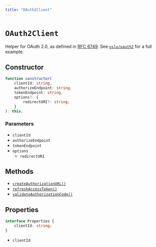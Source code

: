 ```yaml
---
title: "OAuth2Client"
---
```


# `OAuth2Client`

Helper for OAuth 2.0, as defined in [RFC 6749](https://datatracker.ietf.org/doc/html/rfc6749). See [`oslo/oauth2`](/reference/oauth2) for a full example.

## Constructor

```ts
function constructor(
	clientId: string,
	authorizeEndpoint: string,
	tokenEndpoint: string,
	options?: {
		redirectURI?: string;
	}
): this;
```

### Parameters

- `clientId`
- `authorizeEndpoint`
- `tokenEndpoint`
- `options`
  - `redirectURI`

## Methods

- [`createAuthorizationURL()`](/reference/oauth2/OAuth2Client/createAuthorizationURL)
- [`refreshAccessToken()`](/reference/oauth2/OAuth2Client/refreshAccessToken)
- [`validateAuthorizationCode()`](/reference/oauth2/OAuth2Client/validateAuthorizationCode)

## Properties

```ts
interface Properties {
	clientId: string;
}
```

- `clientId`
